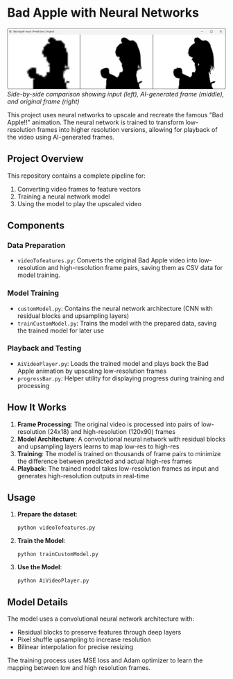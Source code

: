 # Bad Apple with Neural Networks
![Inference Example](images/inference.png)
*Side-by-side comparison showing input (left), AI-generated frame (middle), and original frame (right)*

This project uses neural networks to upscale and recreate the famous "Bad Apple!!" animation. The neural network is trained to transform low-resolution frames into higher resolution versions, allowing for playback of the video using AI-generated frames.

## Project Overview

This repository contains a complete pipeline for:
1. Converting video frames to feature vectors
2. Training a neural network model
3. Using the model to play the upscaled video

## Components

### Data Preparation
- `videoTofeatures.py`: Converts the original Bad Apple video into low-resolution and high-resolution frame pairs, saving them as CSV data for model training.

### Model Training
- `customModel.py`: Contains the neural network architecture (CNN with residual blocks and upsampling layers)
- `trainCustomModel.py`: Trains the model with the prepared data, saving the trained model for later use

### Playback and Testing
- `AiVideoPlayer.py`: Loads the trained model and plays back the Bad Apple animation by upscaling low-resolution frames
- `progressBar.py`: Helper utility for displaying progress during training and processing

## How It Works

1. **Frame Processing**: The original video is processed into pairs of low-resolution (24x18) and high-resolution (120x90) frames
2. **Model Architecture**: A convolutional neural network with residual blocks and upsampling layers learns to map low-res to high-res
3. **Training**: The model is trained on thousands of frame pairs to minimize the difference between predicted and actual high-res frames
4. **Playback**: The trained model takes low-resolution frames as input and generates high-resolution outputs in real-time

## Usage

1. **Prepare the dataset**:
   ```
   python videoTofeatures.py
   ```

2. **Train the Model**:
   ```
   python trainCustomModel.py
   ```

3. **Use the Model**:
   ```
   python AiVideoPlayer.py
   ```
   
## Model Details

The model uses a convolutional neural network architecture with:
- Residual blocks to preserve features through deep layers
- Pixel shuffle upsampling to increase resolution
- Bilinear interpolation for precise resizing

The training process uses MSE loss and Adam optimizer to learn the mapping between low and high resolution frames.